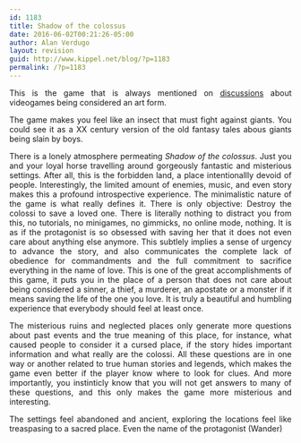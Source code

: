 ```yaml
---
id: 1183
title: Shadow of the colossus
date: 2016-06-02T00:21:26-05:00
author: Alan Verdugo
layout: revision
guid: http://www.kippel.net/blog/?p=1183
permalink: /?p=1183
---
```

<p style="text-align: justify;">
  This is the game that is always mentioned on <a href="http://press.etc.cmu.edu/content/shadow-colossus-nick-fortugno" target="_blank">discussions</a> about videogames being considered an art form.
</p>

<p style="text-align: justify;">
  The game makes you feel like an insect that must fight against giants. You could see it as a XX century version of the old fantasy tales abous giants being slain by boys.
</p>

<p style="text-align: justify;">
  There is a lonely atmosphere permeating <em>Shadow of the colossus</em>. Just you and your loyal horse travelling around gorgeously fantastic and misterious settings. After all, this is the forbidden land, a place intentionallly devoid of people. Interestingly, the limited amount of enemies, music, and even story makes this a profound introspective experience. The minimalistic nature of the game is what really defines it. There is only objective: Destroy the colossi to save a loved one. There is literally nothing to distract you from this, no tutorials, no minigames, no gimmicks, no online mode, nothing. It is as if the protagonist is so obsessed with saving her that it does not even care about anything else anymore. This subtlely implies a sense of urgency to advance the story, and also communicates the complete lack of obedience for commandments and the full commitment to sacrifice everything in the name of love. This is one of the great accomplishments of this game, it puts you in the place of a person that does not care about being considered a sinner, a thief, a murderer, an apostate or a monster if it means saving the life of the one you love. It is truly a beautiful and humbling experience that everybody should feel at least once.
</p>

<p style="text-align: justify;">
  The misterious ruins and neglected places only generate more questions about past events and the true meaning of this place, for instance, what caused people to consider it a cursed place, if the story hides important information and what really are the colossi. All these questions are in one way or another related to true human stories and legends, which makes the game even better if the player know where to look for clues. And more importantly, you instinticly know that you will not get answers to many of these questions, and this only makes the game more misterious and interesting.
</p>

<p style="text-align: justify;">
  The settings feel abandoned and ancient, exploring the locations feel like treaspasing to a sacred place. Even the name of the protagonist (Wander)
</p>